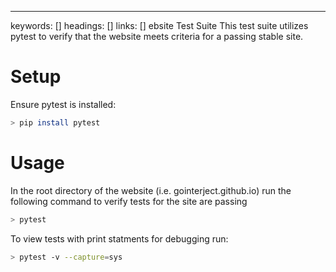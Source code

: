 ---
keywords: []
headings: []
links: []
ebsite Test Suite
This test suite utilizes pytest to verify that the website meets criteria for a passing stable site.


# Setup
Ensure pytest is installed:

```bash
> pip install pytest
```


# Usage
In the root directory of the website (i.e. gointerject.github.io) run the following command to verify tests for the site are passing

```bash
> pytest
```


To view tests with print statments for debugging run:

```bash
> pytest -v --capture=sys
```